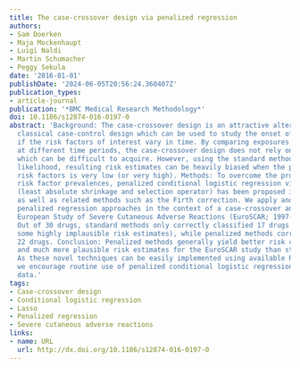 ```yaml
---
title: The case-crossover design via penalized regression
authors:
- Sam Doerken
- Maja Mockenhaupt
- Luigi Naldi
- Martin Schumacher
- Peggy Sekula
date: '2016-01-01'
publishDate: '2024-06-05T20:56:24.360407Z'
publication_types:
- article-journal
publication: '*BMC Medical Research Methodology*'
doi: 10.1186/s12874-016-0197-0
abstract: 'Background: The case-crossover design is an attractive alternative to the
  classical case-control design which can be used to study the onset of acute events
  if the risk factors of interest vary in time. By comparing exposures within cases
  at different time periods, the case-crossover design does not rely on control subjects
  which can be difficult to acquire. However, using the standard method of maximum
  likelihood, resulting risk estimates can be heavily biased when the prevalence to
  risk factors is very low (or very high). Methods: To overcome the problem of low
  risk factor prevalences, penalized conditional logistic regression via the lasso
  (least absolute shrinkage and selection operator) has been proposed in the literature
  as well as related methods such as the Firth correction. We apply and compare several
  penalized regression approaches in the context of a case-crossover analysis of the
  European Study of Severe Cutaneous Adverse Reactions (EuroSCAR; 1997-2001). Results:
  Out of 30 drugs, standard methods only correctly classified 17 drugs (including
  some highly implausible risk estimates), while penalized methods correctly classified
  22 drugs. Conclusion: Penalized methods generally yield better risk classifications
  and much more plausible risk estimates for the EuroSCAR study than standard methods.
  As these novel techniques can be easily implemented using available R packages,
  we encourage routine use of penalized conditional logistic regression for case-crossover
  data.'
tags:
- Case-crossover design
- Conditional logistic regression
- Lasso
- Penalized regression
- Severe cutaneous adverse reactions
links:
- name: URL
  url: http://dx.doi.org/10.1186/s12874-016-0197-0
---
```


